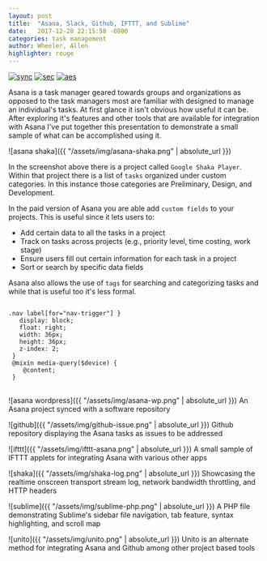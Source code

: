 ```yaml
---
layout: post
title:  "Asana, Slack, Github, IFTTT, and Sublime"
date:   2017-12-28 22:15:58 -0800
categories: task management
author: Wheeler, Allen
highlighter: rouge
---
```

[![sync](http://img.shields.io/badge/repository-synced-blue.svg)][repos-sync]
[![sec](https://img.shields.io/badge/pgp-secure-green.svg)][page-sec]
[![aes](https://img.shields.io/badge/cipher-sha256-orange.svg)][cipher]

[repos-sync]: https://defcast.github.io
[page-sec]: https://sks-keyservers.net/
[cipher]: https://en.wikipedia.org/wiki/Cipher

Asana is a task manager geared towards groups and organizations as opposed to the task managers most are familiar with designed to manage an individual's tasks. At first glance it isn't obvious how useful it can be. After exploring it's features and other tools that are available for integration with Asana I've put together this presentation to demonstrate a small sample of what can be accomplished using it.
<br />


![asana shaka]({{ "/assets/img/asana-shaka.png" | absolute_url }}) 


In the screenshot above there is a project called `Google Shaka Player`. Within that project there is a list of `tasks` organized under custom categories. In this instance those categories are Preliminary, Design, and Development.

In the paid version of Asana you are able add `custom fields` to your projects. This is useful since it lets users to:


- Add certain data to all the tasks in a project
- Track on tasks across projects (e.g., priority level, time costing, work stage)
- Ensure users fill out certain information for each task in a project
- Sort or search by specific data fields

 Asana also allows the use of `tags` for searching and categorizing tasks and while that is useful too it's less formal. 

<div class="language-sh highlighter-rogue">
<pre class="highlight">
<code>
.nav label[for="nav-trigger"] }
   display: block;
   float: right;
   width: 36px;
   height: 36px;
   z-index: 2;
 }
 @mixin media-query($device) {
    @content;
 }
</code>
</pre>
</div>


![asana wordpress]({{ "/assets/img/asana-wp.png" | absolute_url }})
An Asana project synced with a software repository


![github]({{ "/assets/img/github-issue.png" | absolute_url }})
Github repository displaying the Asana tasks as issues to be addressed


![ifttt]({{ "/assets/img/ifttt-asana.png" | absolute_url }})
A small sample of IFTTT applets for integrating Asana with various other apps


![shaka]({{ "/assets/img/shaka-log.png" | absolute_url }})
Showcasing the realtime onscreen transport stream log, network bandwidth throttling, and HTTP headers


![sublime]({{ "/assets/img/sublime-php.png" | absolute_url }})
A PHP file demonstrating Sublime's sidebar file navigation, tab feature, syntax highlighting, and scroll map


![unito]({{ "/assets/img/unito.png" | absolute_url }})
Unito is an alternate method for integrating Asana and Github among other project based tools


